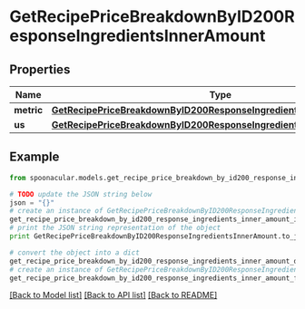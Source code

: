 # GetRecipePriceBreakdownByID200ResponseIngredientsInnerAmount


## Properties

Name | Type | Description | Notes
------------ | ------------- | ------------- | -------------
**metric** | [**GetRecipePriceBreakdownByID200ResponseIngredientsInnerAmountMetric**](GetRecipePriceBreakdownByID200ResponseIngredientsInnerAmountMetric.md) |  | 
**us** | [**GetRecipePriceBreakdownByID200ResponseIngredientsInnerAmountMetric**](GetRecipePriceBreakdownByID200ResponseIngredientsInnerAmountMetric.md) |  | 

## Example

```python
from spoonacular.models.get_recipe_price_breakdown_by_id200_response_ingredients_inner_amount import GetRecipePriceBreakdownByID200ResponseIngredientsInnerAmount

# TODO update the JSON string below
json = "{}"
# create an instance of GetRecipePriceBreakdownByID200ResponseIngredientsInnerAmount from a JSON string
get_recipe_price_breakdown_by_id200_response_ingredients_inner_amount_instance = GetRecipePriceBreakdownByID200ResponseIngredientsInnerAmount.from_json(json)
# print the JSON string representation of the object
print GetRecipePriceBreakdownByID200ResponseIngredientsInnerAmount.to_json()

# convert the object into a dict
get_recipe_price_breakdown_by_id200_response_ingredients_inner_amount_dict = get_recipe_price_breakdown_by_id200_response_ingredients_inner_amount_instance.to_dict()
# create an instance of GetRecipePriceBreakdownByID200ResponseIngredientsInnerAmount from a dict
get_recipe_price_breakdown_by_id200_response_ingredients_inner_amount_form_dict = get_recipe_price_breakdown_by_id200_response_ingredients_inner_amount.from_dict(get_recipe_price_breakdown_by_id200_response_ingredients_inner_amount_dict)
```
[[Back to Model list]](../README.md#documentation-for-models) [[Back to API list]](../README.md#documentation-for-api-endpoints) [[Back to README]](../README.md)


